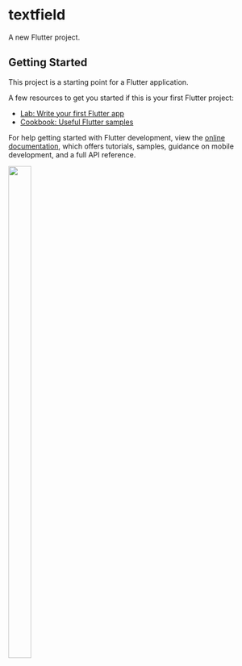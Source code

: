 # textfield

A new Flutter project.

## Getting Started

This project is a starting point for a Flutter application.

A few resources to get you started if this is your first Flutter project:

- [Lab: Write your first Flutter app](https://docs.flutter.dev/get-started/codelab)
- [Cookbook: Useful Flutter samples](https://docs.flutter.dev/cookbook)

For help getting started with Flutter development, view the
[online documentation](https://docs.flutter.dev/), which offers tutorials,
samples, guidance on mobile development, and a full API reference.
<p>

<img src="https://user-images.githubusercontent.com/124335197/218660705-92a44e0c-4962-4d07-9f51-436c95102b11.png" height="50%" width="30%">

</p>
